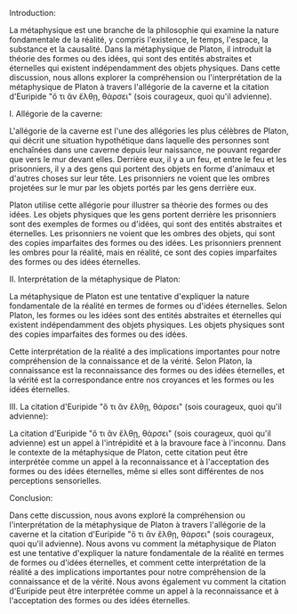 Introduction:

La métaphysique est une branche de la philosophie qui examine la nature fondamentale de la réalité, y compris l'existence, le temps, l'espace, la substance et la causalité. Dans la métaphysique de Platon, il introduit la théorie des formes ou des idées, qui sont des entités abstraites et éternelles qui existent indépendamment des objets physiques. Dans cette discussion, nous allons explorer la compréhension ou l'interprétation de la métaphysique de Platon à travers l'allégorie de la caverne et la citation d'Euripide "ὅ τι ἂν ἔλθῃ, θάρσει" (sois courageux, quoi qu'il advienne).

I. Allégorie de la caverne:

L'allégorie de la caverne est l'une des allégories les plus célèbres de Platon, qui décrit une situation hypothétique dans laquelle des personnes sont enchaînées dans une caverne depuis leur naissance, ne pouvant regarder que vers le mur devant elles. Derrière eux, il y a un feu, et entre le feu et les prisonniers, il y a des gens qui portent des objets en forme d'animaux et d'autres choses sur leur tête. Les prisonniers ne voient que les ombres projetées sur le mur par les objets portés par les gens derrière eux.

Platon utilise cette allégorie pour illustrer sa théorie des formes ou des idées. Les objets physiques que les gens portent derrière les prisonniers sont des exemples de formes ou d'idées, qui sont des entités abstraites et éternelles. Les prisonniers ne voient que les ombres des objets, qui sont des copies imparfaites des formes ou des idées. Les prisonniers prennent les ombres pour la réalité, mais en réalité, ce sont des copies imparfaites des formes ou des idées éternelles.

II. Interprétation de la métaphysique de Platon:

La métaphysique de Platon est une tentative d'expliquer la nature fondamentale de la réalité en termes de formes ou d'idées éternelles. Selon Platon, les formes ou les idées sont des entités abstraites et éternelles qui existent indépendamment des objets physiques. Les objets physiques sont des copies imparfaites des formes ou des idées.

Cette interprétation de la réalité a des implications importantes pour notre compréhension de la connaissance et de la vérité. Selon Platon, la connaissance est la reconnaissance des formes ou des idées éternelles, et la vérité est la correspondance entre nos croyances et les formes ou les idées éternelles.

III. La citation d'Euripide "ὅ τι ἂν ἔλθῃ, θάρσει" (sois courageux, quoi qu'il advienne):

La citation d'Euripide "ὅ τι ἂν ἔλθῃ, θάρσει" (sois courageux, quoi qu'il advienne) est un appel à l'intrépidité et à la bravoure face à l'inconnu. Dans le contexte de la métaphysique de Platon, cette citation peut être interprétée comme un appel à la reconnaissance et à l'acceptation des formes ou des idées éternelles, même si elles sont différentes de nos perceptions sensorielles.

Conclusion:

Dans cette discussion, nous avons exploré la compréhension ou l'interprétation de la métaphysique de Platon à travers l'allégorie de la caverne et la citation d'Euripide "ὅ τι ἂν ἔλθῃ, θάρσει" (sois courageux, quoi qu'il advienne). Nous avons vu comment la métaphysique de Platon est une tentative d'expliquer la nature fondamentale de la réalité en termes de formes ou d'idées éternelles, et comment cette interprétation de la réalité a des implications importantes pour notre compréhension de la connaissance et de la vérité. Nous avons également vu comment la citation d'Euripide peut être interprétée comme un appel à la reconnaissance et à l'acceptation des formes ou des idées éternelles.